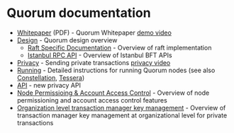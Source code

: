 
# Quorum documentation

* [Whitepaper](./Quorum%20Whitepaper%20v0.2.pdf) (PDF) - Quorum Whitepaper [demo video](https://vimeo.com/user5833792/review/210456842/a42d0fcb87)
* [Design](./design.md) - Quorum design overview
  * [Raft Specific Documentation](./raft.md) - Overview of raft implementation
  * [Istanbul RPC API](./istanbul-rpc-api.md) - Overview of Istanbul BFT APIs
* [Privacy](./privacy.md) - Sending private transactions [privacy video](https://vimeo.com/user5833792/review/210456729/8f70cfaaa5)
* [Running](./running.md) - Detailed instructions for running Quorum nodes (see also [Constellation](https://github.com/jpmorganchase/constellation), [Tessera](https://github.com/jpmorganchase/tessera))
* [API](./api.md) - new privacy API
* [Node Permissioing & Account Access Control](./permissions.md) - Overview of node permissioning and account access control features
* [Organization level transaction manager key management](./orgkey.md) - Overview of transaction manager key management at organizational level for private transactions
